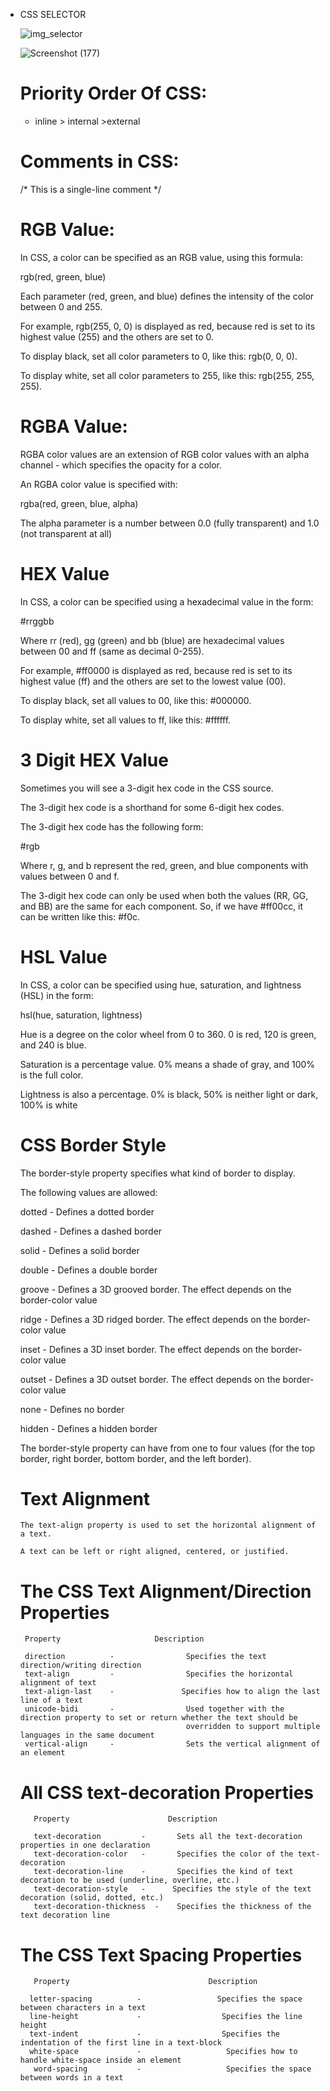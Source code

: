 

* CSS SELECTOR

    
    ![img_selector](https://github.com/vikas-sumfactor/css-learning/assets/130432414/a4ad7bf7-873b-4597-810b-22f7a12893af)
    
   
   ![Screenshot (177)](https://github.com/vikas-sumfactor/css-learning/assets/130432414/2ce6553f-2fa8-4fc9-bd8a-5ee20d2ec16e)
   
   
  #  Priority Order Of CSS:
    
    
     * inline > internal >external
     
     
   # Comments in CSS:
     
     
     /* This is a single-line comment */
     
     
     
   # RGB Value:
    
     
   In CSS, a color can be specified as an RGB value, using this formula:
   

    rgb(red, green, blue)
    

    Each parameter (red, green, and blue) defines the intensity of the color between 0 and 255.
    

    For example, rgb(255, 0, 0) is displayed as red, because red is set to its highest value (255) and the others are set to 0.
    

    To display black, set all color parameters to 0, like this: rgb(0, 0, 0).
    

    To display white, set all color parameters to 255, like this: rgb(255, 255, 255).
    
    
   # RGBA Value:
   
    RGBA color values are an extension of RGB color values with an alpha channel - which specifies the opacity for a color.

    An RGBA color value is specified with:

    rgba(red, green, blue, alpha)

    The alpha parameter is a number between 0.0 (fully transparent) and 1.0 (not transparent at all)
    
    # HEX Value
    
    In CSS, a color can be specified using a hexadecimal value in the form:

     #rrggbb

    Where rr (red), gg (green) and bb (blue) are hexadecimal values between 00 and ff (same as decimal 0-255).

    For example, #ff0000 is displayed as red, because red is set to its highest value (ff) and the others are set to the lowest value (00).

    To display black, set all values to 00, like this: #000000.

    To display white, set all values to ff, like this: #ffffff.
    
    
   # 3 Digit HEX Value
   
    Sometimes you will see a 3-digit hex code in the CSS source.

    The 3-digit hex code is a shorthand for some 6-digit hex codes.

   The 3-digit hex code has the following form:

   #rgb

   Where r, g, and b represent the red, green, and blue components with values between 0 and f.

   The 3-digit hex code can only be used when both the values (RR, GG, and BB) are the same for each component. So, if we have #ff00cc, it can be written like this: #f0c.
   
   # HSL Value
   
     In CSS, a color can be specified using hue, saturation, and lightness (HSL) in the form:

    hsl(hue, saturation, lightness)

    Hue is a degree on the color wheel from 0 to 360. 0 is red, 120 is green, and 240 is blue.

   Saturation is a percentage value. 0% means a shade of gray, and 100% is the full color.

   Lightness is also a percentage. 0% is black, 50% is neither light or dark, 100% is white
   
   
   
   # CSS Border Style
    The border-style property specifies what kind of border to display.

    The following values are allowed:

    dotted - Defines a dotted border
    
    dashed - Defines a dashed border
    
    solid - Defines a solid border
    
    double - Defines a double border
    
    groove - Defines a 3D grooved border. The effect depends on the border-color value
    
    ridge - Defines a 3D ridged border. The effect depends on the border-color value
    
    inset - Defines a 3D inset border. The effect depends on the border-color value
    
    outset - Defines a 3D outset border. The effect depends on the border-color value
    
    none - Defines no border
    
    hidden - Defines a hidden border
    
    The border-style property can have from one to four values (for the top border, right border, bottom border, and the left border).
    
    
   # Text Alignment
      The text-align property is used to set the horizontal alignment of a text.

      A text can be left or right aligned, centered, or justified.
      
    #  The CSS Text Alignment/Direction Properties
    
    
       Property	                    Description
       
       direction	      -                Specifies the text direction/writing direction
       text-align	      -                Specifies the horizontal alignment of text
       text-align-last	  -               Specifies how to align the last line of a text
       unicode-bidi	      -                Used together with the direction property to set or return whether the text should be
                                           overridden to support multiple languages in the same document
       vertical-align	  -                Sets the vertical alignment of an element
       
     #  All CSS text-decoration Properties
     
     
         Property	                   Description
         
         text-decoration	     -       Sets all the text-decoration properties in one declaration
         text-decoration-color	 -       Specifies the color of the text-decoration
         text-decoration-line	 -       Specifies the kind of text decoration to be used (underline, overline, etc.)
         text-decoration-style	 -      Specifies the style of the text decoration (solid, dotted, etc.)
         text-decoration-thickness	-    Specifies the thickness of the text decoration line
         
         
     # The CSS Text Spacing Properties
        
         Property	                            Description
 
        letter-spacing	        -                 Specifies the space between characters in a text
        line-height	            -                  Specifies the line height
        text-indent	            -                  Specifies the indentation of the first line in a text-block
        white-space	            -                   Specifies how to handle white-space inside an element
         word-spacing	        -                   Specifies the space between words in a text


    
    
    
  
